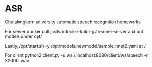 # ASR
Chulalongkorn university automatic speech recognition homeworks

For server
docker pull jcsilva/docker-kaldi-gstreamer-server
and put models under opt/

Lastly, /opt/start.sh -y /opt/models/newmodel/sample_nnet2.yaml at /

For client
python2 client.py -u ws://localhost:8080/client/ws/speech -r 32000 <testfile>.wav
